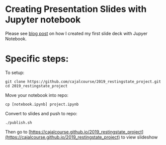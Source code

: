 # Creating Presentation Slides with Jupyter notebook

Please see [blog post](http://echorand.me/presentation-slides-with-jupyter-notebook.html#.V19WnWJ96V4) on how I created my first slide deck with Jupyer Notebook.

# Specific steps:

To setup:  

    git clone https://github.com/cajalcourse/2019_restingstate_project.git  
    cd 2019_restingstate_project  

Move your notebook into repo:  

    cp [notebook.ipynb] project.ipynb  

Convert to slides and push to repo:  

    ./publish.sh  

Then go to [https://cajalcourse.github.io/2019_restingstate_project](https://cajalcourse.github.io/2019_restingstate_project) to view slideshow  
